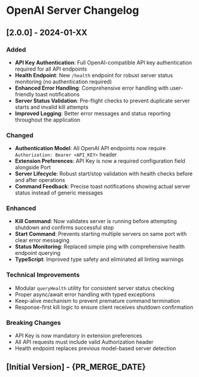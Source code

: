 # OpenAI Server Changelog

## [2.0.0] - 2024-01-XX

### Added
- **API Key Authentication**: Full OpenAI-compatible API key authentication required for all API endpoints
- **Health Endpoint**: New `/health` endpoint for robust server status monitoring (no authentication required)
- **Enhanced Error Handling**: Comprehensive error handling with user-friendly toast notifications
- **Server Status Validation**: Pre-flight checks to prevent duplicate server starts and invalid kill attempts
- **Improved Logging**: Better error messages and status reporting throughout the application

### Changed
- **Authentication Model**: All OpenAI API endpoints now require `Authorization: Bearer <API_KEY>` header
- **Extension Preferences**: API Key is now a required configuration field alongside Port
- **Server Lifecycle**: Robust start/stop validation with health checks before and after operations
- **Command Feedback**: Precise toast notifications showing actual server status instead of generic messages

### Enhanced
- **Kill Command**: Now validates server is running before attempting shutdown and confirms successful stop
- **Start Command**: Prevents starting multiple servers on same port with clear error messaging  
- **Status Monitoring**: Replaced simple ping with comprehensive health endpoint querying
- **TypeScript**: Improved type safety and eliminated all linting warnings

### Technical Improvements
- Modular `queryHealth` utility for consistent server status checking
- Proper async/await error handling with typed exceptions
- Keep-alive mechanism to prevent premature command termination
- Response-first kill logic to ensure client receives shutdown confirmation

### Breaking Changes
- API Key is now mandatory in extension preferences
- All API requests must include valid Authorization header
- Health endpoint replaces previous model-based server detection

## [Initial Version] - {PR_MERGE_DATE}